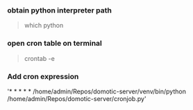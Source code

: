 ### obtain python interpreter path
> which python

### open cron table on terminal
> crontab -e

### Add cron expression
'* * * * * /home/admin/Repos/domotic-server/venv/bin/python /home/admin/Repos/domotic-server/cronjob.py'